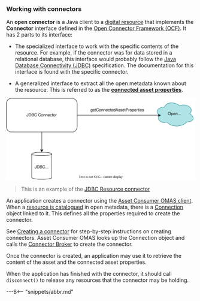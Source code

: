 <!-- SPDX-License-Identifier: CC-BY-4.0 -->
<!-- Copyright Contributors to the ODPi Egeria project 2019. -->

### Working with connectors

An **open connector** is a Java client to a [digital resource](/concepts/resource) that implements the **Connector** interface defined in the [Open Connector Framework (OCF)](/frameworks/ocf/overview). It has 2 parts to its interface:

- The specialized interface to work with the specific contents of the resource.  For example, if the connector was for data stored in a relational database, this interface would probably follow the 
  [Java Database Connectivity (JDBC)](https://en.wikipedia.org/wiki/Java_Database_Connectivity) specification.  The documentation for this interface is found with the specific connector. 

- A generalized interface to extract all the open metadata known about the resource.  This is referred to as the [**connected asset properties**](/concepts/connected-asset-properties).

![Connector Use](using-jdbc-connector.svg)
> This is an example of the [JDBC Resource connector](/connectors/resource/jdbc-resource-connector)

An application creates a connector using the [Asset Consumer OMAS client](/services/omas/asset-consumer/overview/#creating-a-connector-for-application-use). When a [resource is catalogued](/concepts/assets) in  open metadata, there is a [Connection](/concepts/connection) object linked to it.  This defines all the properties required to create the connector.

See [Creating a connector](creating-a-connector.md) for step-by-step instructions on creating connectors. Asset Consumer OMAS looks up the Connection object and calls the [Connector Broker](/concepts/connector-broker) to create the connector.

Once the connector is created, an application may use it to retrieve the content of the asset and the connected asset properties.

When the application has finished with the connector, it should call `disconnect()` to release any resources that the connector may be holding.

---8<-- "snippets/abbr.md"
